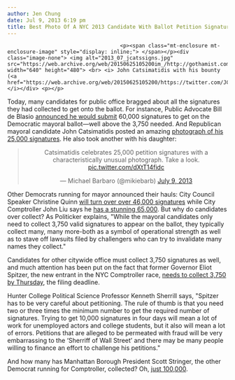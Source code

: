 ```yaml
---
author: Jen Chung
date: Jul 9, 2013 6:19 pm
title: Best Photo Of A NYC 2013 Candidate With Ballot Petition Signatures
---
```


	
										<p><span class="mt-enclosure mt-enclosure-image" style="display: inline;"> </span></p><div class="image-none"> <img alt="2013_07_jcatssigns.jpg" src="https://web.archive.org/web/20150625105200im_/http://gothamist.com/attachments/jen/2013_07_jcatssigns.jpg" width="640" height="480"> <br> <i> John Catsimatidis with his bounty (<a href="https://web.archive.org/web/20150625105200/https://twitter.com/JCats2013/status/354649362506326016/">Twitter</a>)</i></div> <p></p>

<p>Today, many candidates for public office bragged about all the signatures they had collected to get onto the ballot. For instance, Public Advocate Bill de Blasio <a href="https://web.archive.org/web/20150625105200/https://twitter.com/deBlasioNYC/status/354693844069138433">announced he would submit</a> 60,000 signatures to get on the Democratic mayoral ballot&#x2014;well above the 3,750 needed. And Republican mayoral candidate John Catsimatidis posted an amazing <a href="https://web.archive.org/web/20150625105200/https://twitter.com/JCats2013/status/354649362506326016/photo/1">photograph of his 25,000 signatures</a>. He also took another with his daughter:</p>

<center><blockquote class="twitter-tweet"><p>Catsimatidis celebrates 25,000 petition signatures with a characteristically unusual photograph. Take a look. <a href="https://web.archive.org/web/20150625105200/http://t.co/dXtT14fidc">pic.twitter.com/dXtT14fidc</a></p>&#x2014; Michael Barbaro (@mikiebarb) <a href="https://web.archive.org/web/20150625105200/https://twitter.com/mikiebarb/statuses/354671682390224897">July 9, 2013</a></blockquote>
<script async src="//web.archive.org/web/20150625105200js_/http://platform.twitter.com/widgets.js" charset="utf-8"></script></center>

<p>Other Democrats running for mayor announced their hauls: City Council Speaker Christine Quinn <a href="https://web.archive.org/web/20150625105200/http://politicker.com/2013/07/mayoral-candidates-tout-petitioning-totals/">will turn over over 46,000 signatures</a> while City Comptroller John Liu says he <a href="https://web.archive.org/web/20150625105200/https://twitter.com/JohnLiu2013/status/354717949740855297">has a stunning 65,000</a>. But why do candidates over collect? As Politicker explains, &quot;While the mayoral candidates only need to collect 3,750 valid signatures to appear on the ballot, they typically collect many, many more-both as a symbol of operational strength as well as to stave off lawsuits filed by challengers who can try to invalidate many names they collect.&quot;</p>

<p>Candidates for other citywide office must collect 3,750 signatures as well, and much attention has been put on the fact that former Governor Eliot Spitzer, the new entrant in the NYC Comptroller race, <a href="https://web.archive.org/web/20150625105200/http://gothamist.com/2013/07/08/is_spitzer_just_making_nyc_democrat.php">needs to collect 3,750 by Thursday</a>, the filing deadline. </p>

<p>Hunter College Political Science Professor Kenneth Sherrill says, &quot;Spitzer has to be very careful about petitioning. The rule of thumb is that you need two or three times the minimum number to get the required number of signatures. Trying to get 10,000 signatures in four days will mean a lot of work for unemployed actors and college students, but it also will mean a lot of errors. Petitions that are alleged to be permeated with fraud will be very embarrassing to the &#x2018;Sherriff of Wall Street&#x2019; and there may be many people willing to finance an effort to challenge his petitions.&quot;</p>

<p>And how many has Manhattan Borough President Scott Stringer, the other Democrat running for Comptroller, collected? Oh, <a href="https://web.archive.org/web/20150625105200/https://twitter.com/colvinj/status/354726898733039618">just 100,000</a>.</p>					
										
									
				